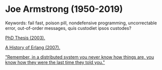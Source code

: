 # Joe Armstrong (1950-2019)

Keywords: fail fast, poison pill, nondefensive programming, uncorrectable error, out-of-order messages, quis custodiet ipsos custodes?  

[PhD Thesis (2003).](https://erlang.org/download/armstrong_thesis_2003.pdf)

[A History of Erlang (2007).](https://www.labouseur.com/courses/erlang/history-of-erlang-armstrong.pdf)

["Remember, in a distributed system you never know how things are, you know how they were the last time they told you."](https://www.youtube.com/watch?v=TTM_b7EJg5E&t=318s)
